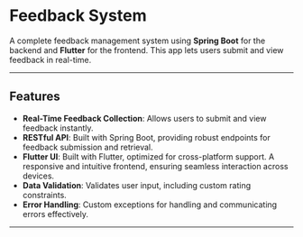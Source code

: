 # Feedback System

A complete feedback management system using **Spring Boot** for the backend and **Flutter** for the frontend. This app lets users submit and view feedback in real-time.

---

## Features

- **Real-Time Feedback Collection**: Allows users to submit and view feedback instantly.
- **RESTful API**: Built with Spring Boot, providing robust endpoints for feedback submission and retrieval.
- **Flutter UI**: Built with Flutter, optimized for cross-platform support. A responsive and intuitive frontend, ensuring seamless interaction across devices.
- **Data Validation**: Validates user input, including custom rating constraints.
- **Error Handling**:  Custom exceptions for handling and communicating errors effectively.

---
